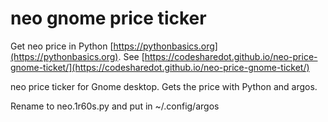 # neo gnome price ticker

Get neo price in Python [https://pythonbasics.org](https://pythonbasics.org).
See [https://codesharedot.github.io/neo-price-gnome-ticket/](https://codesharedot.github.io/neo-price-gnome-ticket/)

neo price ticker for Gnome desktop. Gets the price with Python and argos.

Rename to neo.1r60s.py and put in ~/.config/argos
